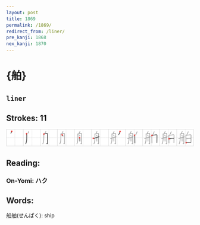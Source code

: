 ```yaml
---
layout: post
title: 1869
permalink: /1869/
redirect_from: /liner/
pre_kanji: 1868
nex_kanji: 1870
---
```


# {舶}

## `liner`

## Strokes: 11

<div class="stroke"><img src="../images/E888B6.png" /></div>

## Reading:

### On-Yomi: ハク

## Words:

船舶(せんぱく): ship
